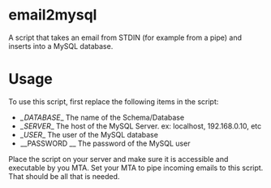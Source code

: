 email2mysql
===========

A script that takes an email from STDIN (for example from a pipe) and inserts into a MySQL database.

Usage
=====

To use this script, first replace the following items in the script:

- _\_DATABASE__ The name of the Schema/Database
- _\_SERVER__ The host of the MySQL Server. ex: localhost, 192.168.0.10, etc
- _\_USER__ The user of the MySQL database
- _\_PASSWORD __ The password of the MySQL user

Place the script on your server and make sure it is accessible and executable by you MTA. Set your MTA to pipe incoming emails to this script. That should be all that is needed.
